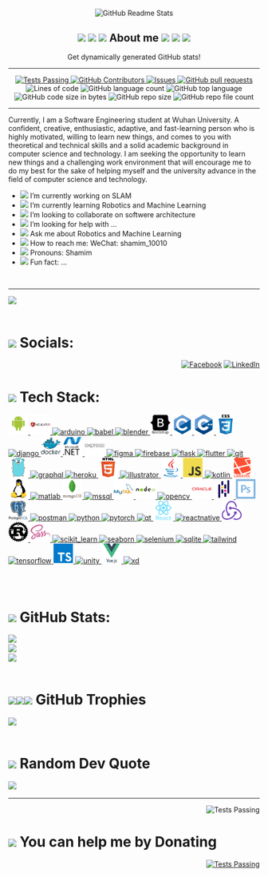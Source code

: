 
<br><br><br>
<p align="center">
 <img width=300px src="https://64.media.tumblr.com/4f3130b93daf8b718cf2d398b9e76ae4/2e1fdfd7f2cc8428-e0/s640x960/d4f7a38751a370e18d6770010d80b6ee8f8c3ee6.gif" align="center" alt="GitHub Readme Stats" />
 
<h2 align="center">
<img width=25px src="https://em-content.zobj.net/source/microsoft-teams/337/heart-with-ribbon_1f49d.png"/>
<img width=25px src="https://em-content.zobj.net/source/microsoft-teams/337/heart-with-ribbon_1f49d.png"/>
<img width=25px src="https://em-content.zobj.net/source/microsoft-teams/337/heart-with-ribbon_1f49d.png"/> About me 
<img width=25px src="https://em-content.zobj.net/source/microsoft-teams/337/heart-with-ribbon_1f49d.png"/>
<img width=25px src="https://em-content.zobj.net/source/microsoft-teams/337/heart-with-ribbon_1f49d.png"/>
<img width=25px src="https://em-content.zobj.net/source/microsoft-teams/337/heart-with-ribbon_1f49d.png"/></h2>
 <p align="center">Get dynamically generated GitHub stats!</p>
 
 ---


<p align="center">
  <a href="https://github.com/Shamim630/Shamim630/actions">
    <img alt="Tests Passing" src="https://github.com/anuraghazra/github-readme-stats/workflows/Test/badge.svg"/>
  </a>
  <a href="https://github.com/Shamim630/Shamim630/contributors">
    <img alt="GitHub Contributors" src="https://img.shields.io/github/contributors/Shamim630/Shamim630"/>
  </a>
  <a href="https://github.com/Shamim630/Shamim630/issues">
    <img alt="Issues" src="https://img.shields.io/github/issues/Shamim630/Shamim630?color=0088ff"/>
  </a>
  <a href="https://github.com/Shamim630/Shamim630/pulls">
    <img alt="GitHub pull requests" src="https://img.shields.io/github/issues-pr/Shamim630/Shamim630?color=0088ff">
  </a>
  <br />
<img alt="Lines of code" src="https://img.shields.io/tokei/lines/github/Shamim630/Shamim630?color=green">
<img alt="GitHub language count" src="https://img.shields.io/github/languages/count/Shamim630/Shamim630?color=302df0">
<img alt="GitHub top language" src="https://img.shields.io/github/languages/top/Shamim630/Shamim630">
<img alt="GitHub code size in bytes" src="https://img.shields.io/github/languages/code-size/Shamim630/Shamim630?color=0088ff">
<img alt="GitHub repo size" src="https://img.shields.io/github/repo-size/Shamim630/Shamim630?color=00ff00f">
<img alt="GitHub repo file count" src="https://img.shields.io/github/directory-file-count/Shamim630/Shamim630">
</p>

---

Currently, I am a Software Engineering student at Wuhan University. A confident, creative, enthusiastic, adaptive, and fast-learning person who is highly motivated, willing to learn new things, and comes to you with theoretical and technical skills and a solid academic background in computer science and technology. I am seeking the opportunity to learn new things and a challenging work environment that will encourage me to do my best for the sake of helping myself and the university advance in the field of computer science and technology.

- <img width=20px src="https://em-content.zobj.net/source/skype/289/man-mechanic_1f468-200d-1f527.png"> I’m currently working on SLAM
- <img width=20px src="https://em-content.zobj.net/source/microsoft-teams/337/writing-hand_270d-fe0f.png"> I’m currently learning Robotics and Machine Learning
- <img width=20px src="https://em-content.zobj.net/source/microsoft-teams/337/eyes_1f440.png"> I’m looking to collaborate on softwere architecture
- <img width=20px src="https://em-content.zobj.net/source/noto-emoji-animations/344/thinking-face_1f914.gif"> I’m looking for help with ...
- <img width=20px src="https://em-content.zobj.net/source/skype/289/face-with-symbols-on-mouth_1f92c.png"> Ask me about Robotics and Machine Learning
- <img width=20px src="https://em-content.zobj.net/source/skype/289/mobile-phone_1f4f1.png"> How to reach me: WeChat: shamim_10010
- <img width=20px src="https://em-content.zobj.net/source/noto-emoji-animations/344/hugging-face_1f917.gif"> Pronouns: Shamim
- <img width=20px src="https://em-content.zobj.net/source/noto-emoji-animations/344/sun-with-face_1f31e.gif"> Fun fact: ...
<br>

---

<a href="(https://visitcount.itsvg.in"> <img src="https://visitcount.itsvg.in/api?id=Shamim630&label=Profile%20Views&icon=8&pretty=false"/>
</a>
<br><br>
<h1><img width=50px src="https://em-content.zobj.net/source/skype/289/desert-island_1f3dd-fe0f.png"/> Socials:</h1>
<p align="right"><a href="https://www.facebook.com/profile.php?id=100087242254904"><img alt="Facebook" src="https://img.shields.io/badge/Facebook-%231877F2.svg?logo=Facebook&logoColor=white"/></a>
<a href="https://www.linkedin.com/in/shamim-khan-0b60571ba/"><img alt="LinkedIn" src="https://img.shields.io/badge/LinkedIn-%230077B5.svg?logo=linkedin&logoColor=white"/></a></p>

# <img width = 50x src="https://em-content.zobj.net/source/skype/289/video-game_1f3ae.png"/> Tech Stack:

<p align="left"> <a href="https://developer.android.com" target="_blank" rel="noreferrer"> <img src="https://raw.githubusercontent.com/devicons/devicon/master/icons/android/android-original-wordmark.svg" alt="android" width="40" height="40"/> </a> <a href="https://angular.io" target="_blank" rel="noreferrer"> <img src="https://raw.githubusercontent.com/devicons/devicon/master/icons/angularjs/angularjs-original-wordmark.svg" alt="angularjs" width="40" height="40"/> </a> <a href="https://www.arduino.cc/" target="_blank" rel="noreferrer"> <img src="https://cdn.worldvectorlogo.com/logos/arduino-1.svg" alt="arduino" width="40" height="40"/> </a> <a href="https://babeljs.io/" target="_blank" rel="noreferrer"> <img src="https://www.vectorlogo.zone/logos/babeljs/babeljs-icon.svg" alt="babel" width="40" height="40"/> </a> <a href="https://www.blender.org/" target="_blank" rel="noreferrer"> <img src="https://download.blender.org/branding/community/blender_community_badge_white.svg" alt="blender" width="40" height="40"/> </a> <a href="https://getbootstrap.com" target="_blank" rel="noreferrer"> <img src="https://raw.githubusercontent.com/devicons/devicon/master/icons/bootstrap/bootstrap-plain-wordmark.svg" alt="bootstrap" width="40" height="40"/> </a> <a href="https://www.cprogramming.com/" target="_blank" rel="noreferrer"> <img src="https://raw.githubusercontent.com/devicons/devicon/master/icons/c/c-original.svg" alt="c" width="40" height="40"/> </a> <a href="https://www.w3schools.com/cpp/" target="_blank" rel="noreferrer"> <img src="https://raw.githubusercontent.com/devicons/devicon/master/icons/cplusplus/cplusplus-original.svg" alt="cplusplus" width="40" height="40"/> </a> <a href="https://www.w3schools.com/css/" target="_blank" rel="noreferrer"> <img src="https://raw.githubusercontent.com/devicons/devicon/master/icons/css3/css3-original-wordmark.svg" alt="css3" width="40" height="40"/> </a> <a href="https://www.djangoproject.com/" target="_blank" rel="noreferrer"> <img src="https://cdn.worldvectorlogo.com/logos/django.svg" alt="django" width="40" height="40"/> </a> <a href="https://www.docker.com/" target="_blank" rel="noreferrer"> <img src="https://raw.githubusercontent.com/devicons/devicon/master/icons/docker/docker-original-wordmark.svg" alt="docker" width="40" height="40"/> </a> <a href="https://dotnet.microsoft.com/" target="_blank" rel="noreferrer"> <img src="https://raw.githubusercontent.com/devicons/devicon/master/icons/dot-net/dot-net-original-wordmark.svg" alt="dotnet" width="40" height="40"/> </a> <a href="https://expressjs.com" target="_blank" rel="noreferrer"> <img src="https://raw.githubusercontent.com/devicons/devicon/master/icons/express/express-original-wordmark.svg" alt="express" width="40" height="40"/> </a> <a href="https://www.figma.com/" target="_blank" rel="noreferrer"> <img src="https://www.vectorlogo.zone/logos/figma/figma-icon.svg" alt="figma" width="40" height="40"/> </a> <a href="https://firebase.google.com/" target="_blank" rel="noreferrer"> <img src="https://www.vectorlogo.zone/logos/firebase/firebase-icon.svg" alt="firebase" width="40" height="40"/> </a> <a href="https://flask.palletsprojects.com/" target="_blank" rel="noreferrer"> <img src="https://www.vectorlogo.zone/logos/pocoo_flask/pocoo_flask-icon.svg" alt="flask" width="40" height="40"/> </a> <a href="https://flutter.dev" target="_blank" rel="noreferrer"> <img src="https://www.vectorlogo.zone/logos/flutterio/flutterio-icon.svg" alt="flutter" width="40" height="40"/> </a> <a href="https://git-scm.com/" target="_blank" rel="noreferrer"> <img src="https://www.vectorlogo.zone/logos/git-scm/git-scm-icon.svg" alt="git" width="40" height="40"/> </a> <a href="https://golang.org" target="_blank" rel="noreferrer"> <img src="https://raw.githubusercontent.com/devicons/devicon/master/icons/go/go-original.svg" alt="go" width="40" height="40"/> </a> <a href="https://graphql.org" target="_blank" rel="noreferrer"> <img src="https://www.vectorlogo.zone/logos/graphql/graphql-icon.svg" alt="graphql" width="40" height="40"/> </a> <a href="https://heroku.com" target="_blank" rel="noreferrer"> <img src="https://www.vectorlogo.zone/logos/heroku/heroku-icon.svg" alt="heroku" width="40" height="40"/> </a> <a href="https://www.w3.org/html/" target="_blank" rel="noreferrer"> <img src="https://raw.githubusercontent.com/devicons/devicon/master/icons/html5/html5-original-wordmark.svg" alt="html5" width="40" height="40"/> </a> <a href="https://www.adobe.com/in/products/illustrator.html" target="_blank" rel="noreferrer"> <img src="https://www.vectorlogo.zone/logos/adobe_illustrator/adobe_illustrator-icon.svg" alt="illustrator" width="40" height="40"/> </a> <a href="https://www.java.com" target="_blank" rel="noreferrer"> <img src="https://raw.githubusercontent.com/devicons/devicon/master/icons/java/java-original.svg" alt="java" width="40" height="40"/> </a> <a href="https://developer.mozilla.org/en-US/docs/Web/JavaScript" target="_blank" rel="noreferrer"> <img src="https://raw.githubusercontent.com/devicons/devicon/master/icons/javascript/javascript-original.svg" alt="javascript" width="40" height="40"/> </a> <a href="https://kotlinlang.org" target="_blank" rel="noreferrer"> <img src="https://www.vectorlogo.zone/logos/kotlinlang/kotlinlang-icon.svg" alt="kotlin" width="40" height="40"/> </a> <a href="https://laravel.com/" target="_blank" rel="noreferrer"> <img src="https://raw.githubusercontent.com/devicons/devicon/master/icons/laravel/laravel-plain-wordmark.svg" alt="laravel" width="40" height="40"/> </a> <a href="https://www.linux.org/" target="_blank" rel="noreferrer"> <img src="https://raw.githubusercontent.com/devicons/devicon/master/icons/linux/linux-original.svg" alt="linux" width="40" height="40"/> </a> <a href="https://www.mathworks.com/" target="_blank" rel="noreferrer"> <img src="https://upload.wikimedia.org/wikipedia/commons/2/21/Matlab_Logo.png" alt="matlab" width="40" height="40"/> </a> <a href="https://www.mongodb.com/" target="_blank" rel="noreferrer"> <img src="https://raw.githubusercontent.com/devicons/devicon/master/icons/mongodb/mongodb-original-wordmark.svg" alt="mongodb" width="40" height="40"/> </a> <a href="https://www.microsoft.com/en-us/sql-server" target="_blank" rel="noreferrer"> <img src="https://www.svgrepo.com/show/303229/microsoft-sql-server-logo.svg" alt="mssql" width="40" height="40"/> </a> <a href="https://www.mysql.com/" target="_blank" rel="noreferrer"> <img src="https://raw.githubusercontent.com/devicons/devicon/master/icons/mysql/mysql-original-wordmark.svg" alt="mysql" width="40" height="40"/> </a> <a href="https://nodejs.org" target="_blank" rel="noreferrer"> <img src="https://raw.githubusercontent.com/devicons/devicon/master/icons/nodejs/nodejs-original-wordmark.svg" alt="nodejs" width="40" height="40"/> </a> <a href="https://opencv.org/" target="_blank" rel="noreferrer"> <img src="https://www.vectorlogo.zone/logos/opencv/opencv-icon.svg" alt="opencv" width="40" height="40"/> </a> <a href="https://www.oracle.com/" target="_blank" rel="noreferrer"> <img src="https://raw.githubusercontent.com/devicons/devicon/master/icons/oracle/oracle-original.svg" alt="oracle" width="40" height="40"/> </a> <a href="https://pandas.pydata.org/" target="_blank" rel="noreferrer"> <img src="https://raw.githubusercontent.com/devicons/devicon/2ae2a900d2f041da66e950e4d48052658d850630/icons/pandas/pandas-original.svg" alt="pandas" width="40" height="40"/> </a> <a href="https://www.photoshop.com/en" target="_blank" rel="noreferrer"> <img src="https://raw.githubusercontent.com/devicons/devicon/master/icons/photoshop/photoshop-line.svg" alt="photoshop" width="40" height="40"/> </a> <a href="https://www.postgresql.org" target="_blank" rel="noreferrer"> <img src="https://raw.githubusercontent.com/devicons/devicon/master/icons/postgresql/postgresql-original-wordmark.svg" alt="postgresql" width="40" height="40"/> </a> <a href="https://postman.com" target="_blank" rel="noreferrer"> <img src="https://www.vectorlogo.zone/logos/getpostman/getpostman-icon.svg" alt="postman" width="40" height="40"/> </a> <a href="https://www.python.org" target="_blank" rel="noreferrer"> <img src="https://static.wixstatic.com/media/5c0a05_042d8a2c2d384737b86fb1beb9dff1a2~mv2.gif" alt="python" width="40" height="40"/> </a> <a href="https://pytorch.org/" target="_blank" rel="noreferrer"> <img src="https://www.vectorlogo.zone/logos/pytorch/pytorch-icon.svg" alt="pytorch" width="40" height="40"/> </a> <a href="https://www.qt.io/" target="_blank" rel="noreferrer"> <img src="https://upload.wikimedia.org/wikipedia/commons/0/0b/Qt_logo_2016.svg" alt="qt" width="40" height="40"/> </a> <a href="https://reactjs.org/" target="_blank" rel="noreferrer"> <img src="https://raw.githubusercontent.com/devicons/devicon/master/icons/react/react-original-wordmark.svg" alt="react" width="40" height="40"/> </a> <a href="https://reactnative.dev/" target="_blank" rel="noreferrer"> <img src="https://reactnative.dev/img/header_logo.svg" alt="reactnative" width="40" height="40"/> </a> <a href="https://redux.js.org" target="_blank" rel="noreferrer"> <img src="https://raw.githubusercontent.com/devicons/devicon/master/icons/redux/redux-original.svg" alt="redux" width="40" height="40"/> </a> <a href="https://www.rust-lang.org" target="_blank" rel="noreferrer"> <img src="https://raw.githubusercontent.com/devicons/devicon/master/icons/rust/rust-plain.svg" alt="rust" width="40" height="40"/> </a> <a href="https://sass-lang.com" target="_blank" rel="noreferrer"> <img src="https://raw.githubusercontent.com/devicons/devicon/master/icons/sass/sass-original.svg" alt="sass" width="40" height="40"/> </a> <a href="https://scikit-learn.org/" target="_blank" rel="noreferrer"> <img src="https://upload.wikimedia.org/wikipedia/commons/0/05/Scikit_learn_logo_small.svg" alt="scikit_learn" width="40" height="40"/> </a> <a href="https://seaborn.pydata.org/" target="_blank" rel="noreferrer"> <img src="https://seaborn.pydata.org/_images/logo-mark-lightbg.svg" alt="seaborn" width="40" height="40"/> </a> <a href="https://www.selenium.dev" target="_blank" rel="noreferrer"> <img src="https://raw.githubusercontent.com/detain/svg-logos/780f25886640cef088af994181646db2f6b1a3f8/svg/selenium-logo.svg" alt="selenium" width="40" height="40"/> </a> <a href="https://www.sqlite.org/" target="_blank" rel="noreferrer"> <img src="https://www.vectorlogo.zone/logos/sqlite/sqlite-icon.svg" alt="sqlite" width="40" height="40"/> </a> <a href="https://tailwindcss.com/" target="_blank" rel="noreferrer"> <img src="https://www.vectorlogo.zone/logos/tailwindcss/tailwindcss-icon.svg" alt="tailwind" width="40" height="40"/> </a> <a href="https://www.tensorflow.org" target="_blank" rel="noreferrer"> <img src="https://www.vectorlogo.zone/logos/tensorflow/tensorflow-icon.svg" alt="tensorflow" width="40" height="40"/> </a> <a href="https://www.typescriptlang.org/" target="_blank" rel="noreferrer"> <img src="https://raw.githubusercontent.com/devicons/devicon/master/icons/typescript/typescript-original.svg" alt="typescript" width="40" height="40"/> </a> <a href="https://unity.com/" target="_blank" rel="noreferrer"> <img src="https://www.vectorlogo.zone/logos/unity3d/unity3d-icon.svg" alt="unity" width="40" height="40"/> </a> <a href="https://vuejs.org/" target="_blank" rel="noreferrer"> <img src="https://raw.githubusercontent.com/devicons/devicon/master/icons/vuejs/vuejs-original-wordmark.svg" alt="vuejs" width="40" height="40"/> </a> <a href="https://www.adobe.com/products/xd.html" target="_blank" rel="noreferrer"> <img src="https://cdn.worldvectorlogo.com/logos/adobe-xd.svg" alt="xd" width="40" height="40"/> </a> </p><br><br>

# <img width=50px src="https://em-content.zobj.net/source/skype/289/pizza_1f355.png"/> GitHub Stats:
![](https://github-readme-stats.vercel.app/api?username=Shamim630&theme=monokai&hide_border=false&include_all_commits=true&count_private=false)<br/>
![](https://github-readme-streak-stats.herokuapp.com/?user=Shamim630&theme=monokai&hide_border=false)<br/>
![](https://github-readme-stats.vercel.app/api/top-langs/?username=Shamim630&theme=monokai&hide_border=false&include_all_commits=true&count_private=false&layout=compact)
<br><br>

# <img width=50px src="https://em-content.zobj.net/source/skype/289/1st-place-medal_1f947.png"/><img width=50px src="https://em-content.zobj.net/source/skype/289/2nd-place-medal_1f948.png"/><img width=50px src="https://em-content.zobj.net/source/skype/289/3rd-place-medal_1f949.png"/> GitHub Trophies
![](https://github-profile-trophy.vercel.app/?username=Shamim630&theme=radical&no-frame=false&no-bg=true&margin-w=4)
<br><br>

# <img width=70px src="https://em-content.zobj.net/source/microsoft-teams/337/man-technologist_1f468-200d-1f4bb.png"/> Random Dev Quote
![](https://quotes-github-readme.vercel.app/api?type=horizontal&theme=radical)

---

<p align="right"><img alt="Tests Passing" src="https://visitcount.itsvg.in/api?id=Shamim630&icon=7&color=4" /></p>

 # <img width=50px src="https://em-content.zobj.net/source/skype/289/handshake_1f91d.png"/> You can help me by Donating
  <p align="right"><a href="https://www.paypal.com/paypalme/shamim10010"><img alt="Tests Passing" src="https://img.shields.io/badge/PayPal-00457C?style=for-the-badge&logo=paypal&logoColor=white" _blank=/></a></p>
